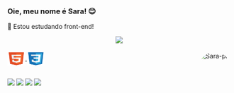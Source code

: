 ### Oie, meu nome é Sara! 😊

🌼 Estou estudando front-end!

<div align="center">
  <a href="https://github.com/saradiasnovo">
  <img height="180em" src="https://github-readme-stats.vercel.app/api?username=saradiasnovo&show_icons=true&theme=buefy&include_all_commits=true&count_private=true"/>
</div>

<div style="display: inline_block"><br>
  <img align="center" alt="Sara-HTML" height="30" width="40" src="https://raw.githubusercontent.com/devicons/devicon/master/icons/html5/html5-original.svg">
  <img align="center" alt="Sara-CSS" height="30" width="40" src="https://raw.githubusercontent.com/devicons/devicon/master/icons/css3/css3-original.svg">
  <img align="right" alt="Sara-pic" height="150" style="border-radius:50px;" src="https://cdn.discordapp.com/attachments/1062501775808155650/1062502153228394537/ursinho.jpg">
</div>
  
  ##
 
<div> 
 
  <a href="https://instagram.com/saradiasnovo" target="_blank"><img src="https://img.shields.io/badge/-Instagram-%23E4405F?style=for-the-badge&logo=instagram&logoColor=white" target="_blank"></a>
 	<a href = "mailto:saradiasnovo@gmail.com"><img src="https://img.shields.io/badge/-Gmail-%23333?style=for-the-badge&logo=gmail&logoColor=white" target="_blank"></a>
  <a href="https://www.linkedin.com/in/saradiasnovo" target="_blank"><img src="https://img.shields.io/badge/-LinkedIn-%230077B5?style=for-the-badge&logo=linkedin&logoColor=white" target="_blank"></a> 
  <a href="https://discord.gg/saradiasnovo#2468" target="_blank"><img src="https://img.shields.io/badge/Discord-7289DA?style=for-the-badge&logo=discord&logoColor=white" target="_blank"></a> 
  
</div>

